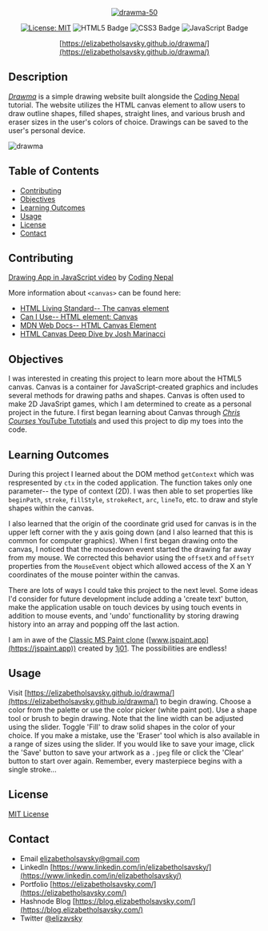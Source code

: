 <div align="center"> 
  
  [![drawma-50](https://github.com/elizabetholsavsky/drawma/assets/116515976/b5c49b4e-011c-4d86-899a-073247922437)](https://elizabetholsavsky.github.io/drawma/)

  <a href="">[![License: MIT](https://img.shields.io/badge/License-MIT-yellow.svg)](https://opensource.org/licenses/MIT)</a>
  ![HTML5 Badge](https://img.shields.io/badge/HTML5-E34F26?logo=html5&logoColor=fff&style=flat)
  ![CSS3 Badge](https://img.shields.io/badge/CSS3-1572B6?logo=css3&logoColor=fff&style=flat)
  ![JavaScript Badge](https://img.shields.io/badge/JavaScript-F7DF1E?logo=javascript&logoColor=000&style=flat)
  
  [https://elizabetholsavsky.github.io/drawma/](https://elizabetholsavsky.github.io/drawma/)
  
</div>

## Description

[*Drawma*](https://elizabetholsavsky.github.io/drawma/) is a simple drawing website built alongside the [Coding Nepal](https://github.com/codingnepal) tutorial. The website utilizes the HTML canvas element to allow users to draw outline shapes, filled shapes, straight lines, and various brush and eraser sizes in the user's colors of choice. Drawings can be saved to the user's personal device.

![drawma](https://github.com/elizabetholsavsky/drawma/assets/116515976/740dbe2a-4019-41c3-b652-f48699914510)

## Table of Contents

* [Contributing](#contributing)
* [Objectives](#objectives)
* [Learning Outcomes](#learning-outcomes)
* [Usage](#usage)
* [License](#license)
* [Contact](#contact)

## Contributing
[Drawing App in JavaScript video](https://www.youtube.com/watch?v=y84tBZo8GFo) by [Coding Nepal](https://github.com/codingnepal)

More information about `<canvas>` can be found here:
* [HTML Living Standard-- The canvas element](https://html.spec.whatwg.org/multipage/canvas.html#the-canvas-element)
* [Can I Use-- HTML element: Canvas](https://caniuse.com/?search=HTML%20canvas)
* [MDN Web Docs-- HTML Canvas Element](https://developer.mozilla.org/en-US/docs/Web/API/HTMLCanvasElement)
* [HTML Canvas Deep Dive by Josh Marinacci](https://joshondesign.com/p/books/canvasdeepdive/toc.html)

## Objectives
I was interested in creating this project to learn more about the HTML5 canvas. Canvas is a container for JavaScript-created graphics and includes several methods for drawing paths and shapes. Canvas is often used to make 2D JavaSript games, which I am determined to create as a personal project in the future. I first began learning about Canvas through [*Chris Courses* YouTube Tutotials](https://www.youtube.com/watch?v=EO6OkltgudE&list=PLIrAIaNuo8lUwoVTogeikht-HMOQm_j5O&index=2) and used this project to dip my toes into the code. 

## Learning Outcomes
During this project I learned about the DOM method `getContext` which was respresented by `ctx` in the coded application. The function takes only one parameter-- the type of context (2D). I was then able to set properties like `beginPath`, `stroke`, `fillStyle`, `strokeRect`, `arc`, `lineTo`, etc. to draw and style shapes within the canvas.

I also learned that the origin of the coordinate grid used for canvas is in the upper left corner with the y axis going down (and I also learned that this is common for computer graphics). When I first began drawing onto the canvas, I noticed that the mousedown event started the drawing far away from my mouse. We corrected this behavior using the `offsetX` and `offsetY` properties from the `MouseEvent` object which allowed access of the X an Y coordinates of the mouse pointer within the canvas. 

There are lots of ways I could take this project to the next level. Some ideas I'd consider for future development include adding a 'create text' button, make the application usable on touch devices by using touch events in addition to mouse events, and 'undo' functionallity by storing drawing history into an array and popping off the last action. 

I am in awe of the [Classic MS Paint clone](https://github.com/1j01/jspaint) ([www.jspaint.app](https://jspaint.app)) created by [1j01](https://github.com/1j01). The possibilities are endless!
  
## Usage
Visit [https://elizabetholsavsky.github.io/drawma/](https://elizabetholsavsky.github.io/drawma/) to begin drawing. Choose a color from the palette or use the color picker (white paint pot). Use a shape tool or brush to begin drawing. Note that the line width can be adjusted using the slider. Toggle 'Fill' to draw solid shapes in the color of your choice. If you make a mistake, use the 'Eraser' tool which is also available in a range of sizes using the slider. If you would like to save your image, click the 'Save' button to save your artwork as a `.jpeg` file or click the 'Clear' button to start over again. Remember, every masterpiece begins with a single stroke...

## License
[MIT License](https://opensource.org/licenses/MIT)

## Contact
* Email elizabetholsavsky@gmail.com
* LinkedIn [https://www.linkedin.com/in/elizabetholsavsky/](https://www.linkedin.com/in/elizabetholsavsky/)
* Portfolio [https://elizabetholsavsky.com/](https://elizabetholsavsky.com/)
* Hashnode Blog [https://blog.elizabetholsavsky.com/](https://blog.elizabetholsavsky.com/)
* Twitter [@elizavsky](https://twitter.com/home)

